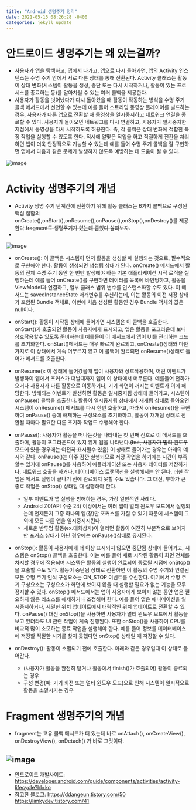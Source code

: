 ```yaml
---
title: "Android 생명주기 정리"
date: 2021-05-15 08:26:28 -0400
categories: jekyll update
---
```

# 안드로이드 생명주기는 왜 있는걸까?
- 사용자가 앱을 탐색하고, 앱에서 나가고, 앱으로 다시 돌아가면, 앱의 Activity 인스턴스는 수명 주기 안에서 서로 다른 상태를 통해 전환된다. Activity 클래스는 활동이 상태 변화(시스템이 활동을 생성, 중단 또는 다시 시작하거나, 활동이 있는 프로세스를 종료하는 등)를 알아차릴 수 있는 여러 콜백을 제공한다.
- 사용자가 활동을 벗어났다가 다시 돌아왔을 때 활동이 작동하는 방식을 수명 주기 콜백 메서드에서 선언할 수 있는데 예를 들어 스트리밍 동영상 플레이어를 빌드하는 경우, 사용자가 다른 앱으로 전환할 때 동영상을 일시중지하고 네트워크 연결을 종료할 수 있다. 사용자가 돌아오면 네트워크를 다시 연결하고, 사용자가 일시중지한 지점에서 동영상을 다시 시작하도록 허용한다. 즉, 각 콜백은 상태 변화에 적합한 특정 작업을 실행할 수 있도록 한다. 적시에 알맞은 작업을 하고 적절하게 전환을 처리하면 앱이 더욱 안정적으로 기능할 수 있는데 예를 들어 수명 주기 콜백을 잘 구현하면 앱에서 다음과 같은 문제가 발생하지 않도록 예방하는 데 도움이 될 수 있다.

![image](https://user-images.githubusercontent.com/68431716/118345839-3aa93900-b572-11eb-9a5d-7b0890375d59.png)

# Activity 생명주기의 개념
- Activity 생명 주기 단계간에 전환하기 위해 활동 클래스는 6가지 콜백으로 구성된 핵심 집합의 onCreate(),onStart(),onResume(),onPause(),onStop(),onDestroy()를 제공한다.~~fragment도 생명주기가 있는데 좀있다 살펴보자.~~
- 
![image](https://user-images.githubusercontent.com/68431716/118346073-e1420980-b573-11eb-9c38-4840e72ca0ed.png)
- onCreate(): 이 콜백은 시스템이 먼저 활동을 생성할 때 실행되는 것으로, 필수적으로 구현해야 한다. 활동이 생성되면 생성됨 상태가 된다. onCreate() 메서드에서 활동의 전체 수명 주기 동안 한 번만 발생해야 하는 기본 애플리케이션 시작 로직을 실행하는데 예를 들어 onCreate()를 구현하면 데이터를 목록에 바인딩하고, 활동을 ViewModel과 연결하고, 일부 클래스 범위 변수를 인스턴스화할 수도 있다. 이 메서드는 savedInstanceState 매개변수를 수신하는데, 이는 활동의 이전 저장 상태가 포함된 Bundle 객체로, 이번에 처음 생성된 활동인 경우 Bundle 객체의 값은 null이다.

- onStart(): 활동이 시작됨 상태에 들어가면 시스템은 이 콜백을 호출한다. onStart()가 호출되면 활동이 사용자에게 표시되고, 앱은 활동을 포그라운데 보내 상호작용할수 있도록 준비하는데 예를들어 이 메서드에서 앱이 UI를 관리하는 코드를 초기화한다. onStart()메서드는 매우 빠르게 완료되고, onCreate()상태와 마찬가지로 이 상태에서 계속 머무르지 않고 이 콜백이 완료되면 onResume()상태로 들어가 메서드를 호출한다.

- onResume(): 이 상태에 들어갔을때 앱이 사용자와 상호작용하며, 어떤 이벤트가 발생하여 앱에서 포커스가 떠날때까지 앱이 이 상태에서 머무른다. 예를들어 전화가 오거나 사용자가 다른 활동으로 이동하거나, 기기 화면이 꺼지는 이벤트가 이에 해당한다. 방해되는 이벤트가 발생하면 활동은 일시중지됨 상태에 들어가고, 시스템이 onPause() 콜백을 호출한다. 활동이 일시중지됨 상태에서 재개됨 상태로 돌아오면 시스템이 onResume() 메서드를 다시 한번 호출하고, 따라서 onResume()을 구현하여 onPause() 중에 해제하는 구성요소를 초기화하고, 활동이 재개됨 상태로 전환될 때마다 필요한 다른 초기화 작업도 수행해야 한다.

- onPause(): 사용자가 활동을 떠나는것을 나타내는 첫 번째 신호로 이 메서드를 호출하며, 활동이 포그라운드에 있지 않게 됨을 나타낸다.~~(but, 사용자가 멀티 윈도우 모드에 있을 경우에는 여전히 표시될수 있음)~~ 이 상태로 들어가는 경우는 아래의 예시와 같다. onPause()는 아주 잠깐 실행되므로 저장 작업을 하기에는 시간이 부족할수 있기에 onPause()를 사용하여 애플리케이션 또는 사용자 데이터를 저장하거나, 네트워크 호출을 하거나, 데이터베이스 트랜잭션을 실행해서는 안 된다. 러한 작업은 메서드 실행이 끝나기 전에 완료되지 못할 수도 있습니다. 그 대신, 부하가 큰 종료 작업은 onStop() 상태일 때 실행해야 한다. 
    - 일부 이벤트가 앱 실행을 방해하는 경우, 가장 일반적인 사례다.
    - Android 7.0(API 수준 24) 이상에서는 여러 앱이 멀티 윈도우 모드에서 실행되는데 언제든지 그중 하나의 앱(창)만 포커스를 가질 수 있기 때문에 시스템이 그 외에 모든 다른 앱을 일시중지시킨다.
    - 새로운 반투명 활동(ex.대화상자)이 열리면 활동이 여전히 부분적으로 보이지만 포커스 상태가 아닌 경우에는 onPause()상태로 유지된다.
 
- onStop(): 활동이 사용자에게 더 이상 표시되지 않으면 중단됨 상태에 들어가고, 시스템은 onStop() 콜백을 호출한다. 이는 예를 들어 새로 시작된 활동이 화면 전체를 차지할 경우에 적용되며 시스템은 활동의 실행이 완료되어 종료될 시점에 onStop()을 호출할 수도 있다. 활동이 중단됨 상태로 전환하면 이 활동의 수명 주기와 연결된 모든 수명 주기 인식 구성요소는 ON_STOP 이벤트를 수신한다. 여기에서 수명 주기 구성요소는 구성요소가 화면에 보이지 않을 때 실행할 필요가 없는 기능을 모두 정지할 수 있다. onStop() 메서드에서는 앱이 사용자에게 보이지 않는 동안 앱은 필요하지 않은 리소스를 해제하거나 조정해야 한다. 예를 들어 앱은 애니메이션을 일시중지하거나, 세밀한 위치 업데이트에서 대략적인 위치 업데이트로 전환할 수 있다. onPause() 대신 onStop()을 사용하면 사용자가 멀티 윈도우 모드에서 활동을 보고 있더라도 UI 관련 작업이 계속 진행된다. 또한 onStop()을 사용하여 CPU를 비교적 많이 소모하는 종료 작업을 실행해야 한다. 예를 들어 정보를 데이터베이스에 저장할 적절한 시기를 찾지 못했다면 onStop() 상태일 때 저장할 수 있다.

- onDestroy(): 활동이 소멸되기 전에 호출한다. 아래와 같은 경우일때 이 상태로 들어간다.
    - (사용자가 활동을 완전히 닫거나 활동에서 finish()가 호출되어) 활동이 종료되는 경우
    - 구성 변경(예: 기기 회전 또는 멀티 윈도우 모드)으로 인해 시스템이 일시적으로 활동을 소멸시키는 경우

# Fragment 생명주기의 개념
- fragment는 고유 콜백 메서드가 더 있는데 바로 onAttach(), onCreateView(), onDestroyView(), onDetach() 가 바로 그것이다.

![image](https://user-images.githubusercontent.com/68431716/118346716-58799c80-b578-11eb-99ee-60d5ebe5fd6d.png)
- 

* 안드로이드 개발사이트: <https://developer.android.com/guide/components/activities/activity-lifecycle?hl=ko>
* 참고한 블로그: <https://ddangeun.tistory.com/50> <https://limkydev.tistory.com/41>



[jekyll-docs]: https://jekyllrb.com/docs/home
[jekyll-gh]:   https://github.com/jekyll/jekyll
[jekyll-talk]: https://talk.jekyllrb.com/
